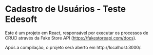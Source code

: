 # Cadastro de Usuários - Teste Edesoft

Este é um projeto em React, responsável por executar os processos de CRUD através da Fake Store API (https://fakestoreapi.com/docs).
    
Após a compilação, o projeto será aberto em http://localhost:3000/.
